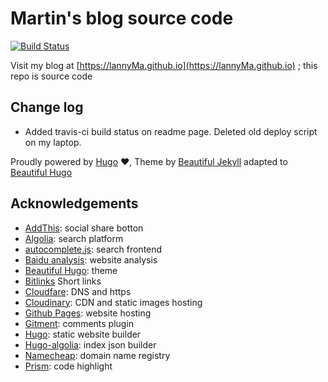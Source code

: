 # Martin's blog source code

[![Build Status](https://travis-ci.org/lannyMa/lannyMa-hugo.svg?branch=master)](https://travis-ci.org/lannyMa/lannyMa-hugo)

Visit my blog at [https://lannyMa.github.io](https://lannyMa.github.io) ; this repo is source code

## Change log

* Added travis-ci build status on readme page. Deleted old deploy script on my laptop.

Proudly powered by [Hugo](https://github.com/gohugoio/hugo) ❤️, Theme by [Beautiful Jekyll](http://deanattali.com/beautiful-jekyll/) adapted to [Beautiful Hugo](https://github.com/halogenica/beautifulhugo)


## Acknowledgements

- [AddThis](https://www.addthis.com/): social share botton
- [Algolia](https://www.algolia.com/): search platform
- [autocomplete.js](https://github.com/algolia/autocomplete.js): search frontend
- [Baidu analysis](http://tongji.baidu.com/): website analysis
- [Beautiful Hugo](https://github.com/halogenica/beautifulhugo): theme
- [Bitlinks](https://bitly.com/) Short links
- [Cloudfare](https://www.cloudflare.com/): DNS and https
- [Cloudinary](https://www.cloudinary.com/): CDN and static images hosting
- [Github Pages](https://pages.github.com/): website hosting
- [Gitment](https://github.com/imsun/gitment): comments plugin
- [Hugo](https://gohugo.io/): static website builder
- [Hugo-algolia](https://www.npmjs.com/package/hugo-algolia): index json builder
- [Namecheap](https://namecheap.com/): domain name registry
- [Prism](http://prism.com/): code highlight